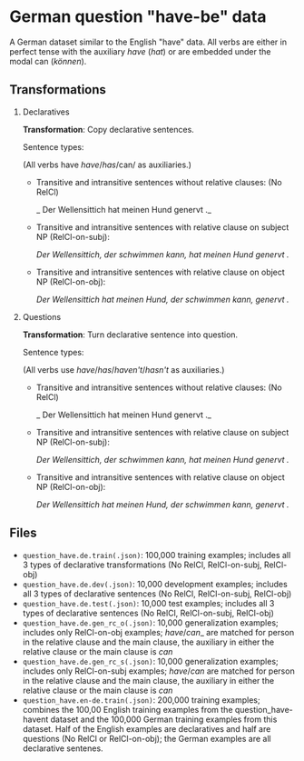 # German question "have-be" data

A German dataset similar to the English "have" data. All verbs
are either in perfect tense with the auxiliary _have_ (_hat_) or are embedded under the modal can (_können_).

## Transformations

1. Declaratives

    **Transformation**: Copy declarative sentences.
    
    Sentence types:
    
    (All verbs have _have_/_has_/can/ as auxiliaries.)
        
    * Transitive and intransitive sentences without relative clauses: (No RelCl)
        
         _ Der Wellensittich hat meinen Hund genervt ._
        
    * Transitive and intransitive sentences with relative clause on subject NP (RelCl-on-subj):
        
         _Der Wellensittich, der schwimmen kann, hat meinen Hund genervt ._
        
    * Transitive and intransitive sentences with relative clause on object NP (RelCl-on-obj):

         _Der Wellensittich hat meinen Hund, der schwimmen kann, genervt ._
           
2. Questions

    **Transformation**: Turn declarative sentence into question.
    
    Sentence types:
    
    (All verbs use _have_/_has_/_haven't_/_hasn't_ as auxiliaries.)
        
    * Transitive and intransitive sentences without relative clauses: (No RelCl)
        
        _ Der Wellensittich hat meinen Hund genervt ._
        
    * Transitive and intransitive sentences with relative clause on subject NP (RelCl-on-subj):
        
         _Der Wellensittich, der schwimmen kann, hat meinen Hund genervt ._
        
    * Transitive and intransitive sentences with relative clause on object NP (RelCl-on-obj):

         _Der Wellensittich hat meinen Hund, der schwimmen kann, genervt ._

## Files

* `question_have.de.train(.json)`: 100,000 training examples; includes all 3 types of declarative transformations (No RelCl, RelCl-on-subj, RelCl-obj) 
* `question_have.de.dev(.json)`: 10,000 development examples; includes all 3 types of declarative sentences (No RelCl, RelCl-on-subj, RelCl-obj) 
* `question_have.de.test(.json)`: 10,000 test examples; includes all 3 types of declarative sentences (No RelCl, RelCl-on-subj, RelCl-obj) 
* `question_have.de.gen_rc_o(.json)`: 10,000 generalization examples; includes only RelCl-on-obj examples; _have_/_can__ are matched for person in the relative clause and the main clause, the auxiliary in either the relative clause or the main clause is _can_
* `question_have.de.gen_rc_s(.json)`: 10,000 generalization examples; includes only RelCl-on-subj examples; _have_/_can_ are matched for person in the relative clause and the main clause, the auxiliary in either the relative clause or the main clause is _can_
* `question_have.en-de.train(.json)`: 200,000 training examples; combines the 100,00 English training examples from the question_have-havent dataset and the 100,000 German training examples from this dataset.  Half of the English examples are declaratives and half are questions (No RelCl or RelCl-on-obj); the German examples are all declarative sentenes.



